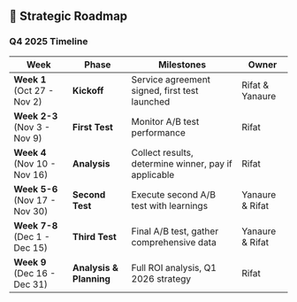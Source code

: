 ## 🎯 Strategic Roadmap

### Q4 2025 Timeline

| Week | Phase | Milestones | Owner |
|------|-------|-----------|-------|
| **Week 1** (Oct 27 - Nov 2) | **Kickoff** | Service agreement signed, first test launched | Rifat & Yanaure |
| **Week 2-3** (Nov 3 - Nov 9) | **First Test** | Monitor A/B test performance | Rifat |
| **Week 4** (Nov 10 - Nov 16) | **Analysis** | Collect results, determine winner, pay if applicable | Rifat |
| **Week 5-6** (Nov 17 - Nov 30) | **Second Test** | Execute second A/B test with learnings | Yanaure & Rifat |
| **Week 7-8** (Dec 1 - Dec 15) | **Third Test** | Final A/B test, gather comprehensive data | Yanaure & Rifat |
| **Week 9** (Dec 16 - Dec 31) | **Analysis & Planning** | Full ROI analysis, Q1 2026 strategy | Rifat |

